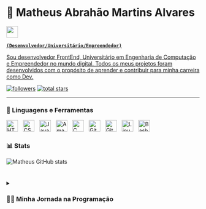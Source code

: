 # 👾 Matheus Abrahão Martins Alvares 

<animated-image data-catalyst="" style="width: 30px;"><a target="_blank"
      rel="noopener noreferrer" href="https://github.com/mupezzuol/mupezzuol/blob/master/assets/mario_hello_big.gif"
      data-target="animated-image.originalLink"><img
         src="https://github.com/mupezzuol/mupezzuol/raw/master/assets/mario_hello_big.gif" height="30px"
         style="max-width: 100%; display: inline-block;" data-target="animated-image.originalImage"></a>
         
   <span class="AnimatedImagePlayer" data-target="animated-image.player" hidden="">
      <a data-target="animated-image.replacedLink" class="AnimatedImagePlayer-images"
         href="https://github.com/mupezzuol/mupezzuol/blob/master/assets/mario_hello_big.gif" target="_blank">

         <span data-target="animated-image.imageContainer">

            <img data-target="animated-image.replacedImage" alt="mario_hello_big.gif"
               class="AnimatedImagePlayer-animatedImage"
               src="https://github.com/mupezzuol/mupezzuol/raw/master/assets/mario_hello_big.gif" height="30px"
               style="display: block; opacity: 1;">
            <canvas class="AnimatedImagePlayer-stillImage" aria-hidden="true" width="30"
               height="30"></canvas></span></a>

      <button data-target="animated-image.imageButton" class="AnimatedImagePlayer-images" tabindex="-1"
         aria-label="Play mario_hello_big.gif" hidden="" control-id="ControlID-16"></button>

      <span class="AnimatedImagePlayer-controls" data-target="animated-image.controls" hidden="">

         <button data-target="animated-image.playButton" class="AnimatedImagePlayer-button"
            aria-label="Play mario_hello_big.gif">
            <svg aria-hidden="true" focusable="false" class="octicon icon-play" width="16" height="16"
               viewBox="0 0 16 16" fill="none" xmlns="http://www.w3.org/2000/svg">
               
               <path
                  d="M4 13.5427V2.45734C4 1.82607 4.69692 1.4435 5.2295 1.78241L13.9394 7.32507C14.4334 7.63943 14.4334 8.36057 13.9394 8.67493L5.2295 14.2176C4.69692 14.5565 4 14.1739 4 13.5427Z">
               </path>
            </svg>

            <svg aria-hidden="true" focusable="false" class="octicon icon-pause" width="16" height="16"
               viewBox="0 0 16 16" xmlns="http://www.w3.org/2000/svg">
               <rect x="4" y="2" width="3" height="12" rx="1"></rect>
               <rect x="9" y="2" width="3" height="12" rx="1"></rect>
            </svg>

         </button>

         <a data-target="animated-image.openButton" aria-label="Open mario_hello_big.gif in new window"
            class="AnimatedImagePlayer-button"
            href="https://github.com/mupezzuol/mupezzuol/blob/master/assets/mario_hello_big.gif" target="_blank">
            <svg aria-hidden="true" class="octicon" xmlns="http://www.w3.org/2000/svg" viewBox="0 0 16 16" width="16"
               height="16">
               <path fill-rule="evenodd"
                  d="M10.604 1h4.146a.25.25 0 01.25.25v4.146a.25.25 0 01-.427.177L13.03 4.03 9.28 7.78a.75.75 0 01-1.06-1.06l3.75-3.75-1.543-1.543A.25.25 0 0110.604 1zM3.75 2A1.75 1.75 0 002 3.75v8.5c0 .966.784 1.75 1.75 1.75h8.5A1.75 1.75 0 0014 12.25v-3.5a.75.75 0 00-1.5 0v3.5a.25.25 0 01-.25.25h-8.5a.25.25 0 01-.25-.25v-8.5a.25.25 0 01.25-.25h3.5a.75.75 0 000-1.5h-3.5z">
               </path>
            </svg>
         </a>

      </span>

   </span> 
   </animated-image>

**`(Desenvolvedor/Universitário/Empreendedor)`**

Sou desenvolvedor FrontEnd, Universitário em Engenharia de Computação e Empreendedor no mundo digital. Todos os meus
projetos foram desenvolvidos com o propósito de aprender e contribuir para minha carreira como Dev.

<p align="left">
   <a href="https://github.com/mamalvares?tab=followers">
      <img alt="followers" title="Follow me on Github"
         src="https://custom-icon-badges.demolab.com/github/followers/mamalvares?color=236ad3&labelColor=1155ba&style=for-the-badge&logo=person-add&label=Follow&logoColor=white" /></a>
   <a href="https://github.com/ForrestKnight?tab=repositories&sort=stargazers">
      <img alt="total stars" title="Total stars on GitHub"
         src="https://custom-icon-badges.demolab.com/github/stars/mamalvares?color=55960c&style=for-the-badge&labelColor=488207&logo=star" /></a>
</p>

---

### 🧰 Linguagens e Ferramentas

<img align="left" alt="HTML" width="30px" style="padding-right:10px;"
   src="https://cdn.jsdelivr.net/gh/devicons/devicon/icons/html5/html5-plain.svg" />
<img align="left" alt="CSS" width="30px" style="padding-right:10px;"
   src="https://cdn.jsdelivr.net/gh/devicons/devicon/icons/css3/css3-plain.svg" />
<img align="left" alt="JavaScript" width="30px" style="padding-right:10px;"
   src="https://cdn.jsdelivr.net/gh/devicons/devicon/icons/javascript/javascript-plain.svg" />
<img align="left" alt="AmazonWebServices" width="30px" style="padding-right:10px;"
   src="https://cdn.jsdelivr.net/gh/devicons/devicon/icons/amazonwebservices/amazonwebservices-original-wordmark.svg" />
<img align="left" alt="C" width="30px" style="padding-right:10px;"
   src="https://cdn.jsdelivr.net/gh/devicons/devicon/icons/c/c-line.svg" />
<img align="left" alt="GitHub" width="30px" style="padding-right:10px;"
   src="https://cdn.jsdelivr.net/gh/devicons/devicon/icons/github/github-original.svg" />
<img align="left" alt="Git" width="30px" style="padding-right:10px;"
   src="https://cdn.jsdelivr.net/gh/devicons/devicon/icons/git/git-original.svg" />
<img align="left" alt="Linux" width="30px" style="padding-right:10px;"
   src="https://cdn.jsdelivr.net/gh/devicons/devicon/icons/linux/linux-original.svg" />
<img align="left" alt="Bash" width="30px" style="padding-right:10px;"
   src="https://cdn.jsdelivr.net/gh/devicons/devicon/icons/bash/bash-original.svg" />
<br />

#

### 📊 Stats

![Matheus GitHub stats](https://github-readme-stats.vercel.app/api?username=mamalvares&show_icons=true&theme=gruvbox)

<!-- ![GitHub Streak](https://streak-stats.demolab.com?user=mamalvares&theme=gruvbox&border_radius=4.5) -->

#

<details>
   <summary>
      <h3>👨‍💻 Minha Jornada na Programação</h3>
   </summary>
   Desde jovem, sempre fui apaixonado por tecnologia e jogos de computador. Quando eu tinha 14 anos, tive a oportunidade
   de conhecer esse "mundo", foi justamente quando comecei a programar. Meu primeiro contato com uma linha de código foi
   quando tive a ideia de alterar arquivos dentro de um jogo de PC utilizando a linguagem C++, porém foi aí que percebi
   que BackEnd não era minha área, e sim o FrontEnd mais especificamente para Web.
   Mas eu não me contentava apenas com software, aos 15 anos, decidi montar meu próprio PC Gamer. Foi um desafio
   incrível, que me permitiu aprender ainda mais sobre tecnologia e como os componentes de hardware funcionam juntos.
   Depois de um tempo eu já estava montando e fazendo reparos nos computadores de meus amigos/conhecidos.
   Com o passar dos anos, meus conhecimentos e habilidades em programação evoluíram, e eu já tive a oportunidade de
   realizar projetos freelancer de website para empresas pertencentes à conhecidos/amigos. Cada projeto era uma nova
   oportunidade para aprender e aprimorar minhas habilidades, e eu me orgulho de ter contribuído para o sucesso de cada
   uma dessas empresas.
   Hoje, continuo a evoluir como programador e estou sempre procurando por novos desafios e oportunidades de
   aprendizado. Acredito que a paixão pela tecnologia e a determinação de sempre melhorar é a chave para o sucesso nesta
   indústria em constante evolução.